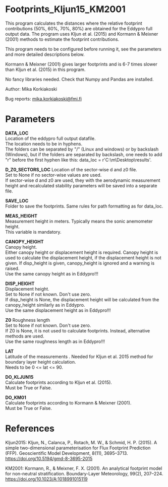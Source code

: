 **Footprints_Kljun15_KM2001**
=
This program calculates the distances where the relative footprint contributions
(50%, 60%, 70%, 80%) are obtained for the Eddypro full output data. The program
uses Kljun et al. (2015) and Kormann & Meixner (2001) methods to estimate
the footprint contributions.

This program needs to be configured before running it, see the parameters and
more detailed descriptions below.

Kormann & Meixner (2001) gives larger footprints and is 6-7 times slower than 
Kljun et al. (2015) in this program.

No fancy libraries needed. Check that Numpy and Pandas are installed.

Author: Mika Korkiakoski

Bug reports: mika.korkiakoski@fmi.fi

Parameters
=

**DATA_LOC**  
Location of the eddypro full output datafile.  
The location needs to be in hyphens.  
The folders can be separated by "/" (Linux and windows) or by backslash (Windows), but if the folders are separated by backslash, one needs to add "r" before the first hyphen like this: data_loc = r'C:\m\Desktop\results'.

**D_Z0_SECTORS_LOC**
Location of the sector-wise d and z0 file.  
Set to None if no sector-wise values are used.  
If sector-wise d and z0 are used, they with the aerodynamic measurement height and recalculated stability parameters will be saved into a separate file.

**SAVE_LOC**  
Folder to save the footprints. Same rules for path formatting as for data_loc.

**MEAS_HEIGHT**  
Measurement height in meters. Typically means the sonic anemometer height.   
This variable is mandatory.

**CANOPY_HEIGHT**  
Canopy height.  
Either canopy height or displacement height is required. Canopy height is used to calculate the displacement height, if the displacement height is not given. If disp_height is given, canopy_height is ignored and a warning is raised.  
Use the same canopy height as in Eddypro!!!

**DISP_HEIGHT**  
Displacement height.  
Set to None if not known. Don't use zero.  
If disp_height is None, the displacement height will be calculated from the canopy_height similarly as in Eddypro.  
Use the same displacement height as in Eddypro!!!  

**Z0**
Roughness length  
Set to None if not known. Don't use zero.  
If Z0 is None, it is not used to calculate footprints. Instead, alternative methods are used.  
Use the same roughness length as in Eddypro!!!  

**LAT**  
Latitude of the measurements  .
Needed for Kljun et al. 2015 method for boundary layer height calculation.  
Needs to be 0 <= lat <= 90.

**DO_KLJUN15**  
Calculate footprints according to Kljun et al. (2015).  
Must be True or False.

**DO_KM01**  
Calculate footprints according to Kormann & Meixner (2001).  
Must be True or False.


**References**
=
Kljun2015:
Kljun, N., Calanca, P., Rotach, M. W., & Schmid, H. P. (2015). A simple 
two-dimensional parameterisation for Flux Footprint Prediction (FFP). 
Geoscientific Model Development, 8(11), 3695–3713. 
https://doi.org/10.5194/gmd-8-3695-2015

KM2001:
Kormann, R., & Meixner, F. X. (2001). An analytical footprint model for 
non-neutral stratification. Boundary-Layer Meteorology, 99(2), 207–224. 
https://doi.org/10.1023/A:1018991015119
